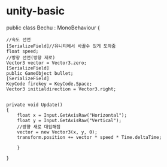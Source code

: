 # unity-basic
public class Bechu : MonoBehaviour
{
    
    //속도 선언
    [SerializeField]//유니티에서 바꿀수 있게 도와줌
    float speed;
    //방향 선언(방향 제로)
    Vector3 vector = Vector3.zero;
    [SerializeField]
    public GameObject bullet;
    [SerializeField]
    KeyCode firekey = KeyCode.Space;
    Vector3 initialdirection = Vector3.right;


    private void Update()
    {
        float x = Input.GetAxisRaw("Horizontal");
        float y = Input.GetAxisRaw("Vertical");
        //방향 새로 대입해짐
        vector = new Vector3(x, y, 0);
        transform.position += vector * speed * Time.deltaTime;
        
        }

    }
